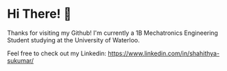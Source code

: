 # Hi There! 👋

Thanks for visiting my Github! I'm currently a 1B Mechatronics Engineering Student studying at the University of Waterloo.

Feel free to check out my Linkedin: https://www.linkedin.com/in/shahithya-sukumar/

